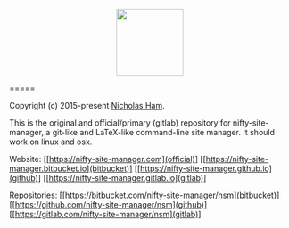 <p align="center">
    <img src="https://gitlab.com/nifty-site-manager/nsm/raw/master/nsm.png" width='120'/>
</p>

=====

Copyright (c) 2015-present [Nicholas Ham](https://n-ham.com).

This is the original and official/primary (gitlab) repository for nifty-site-manager, a git-like and LaTeX-like command-line site manager. It should work on linux and osx.


Website:
[[https://nifty-site-manager.com](official)] [[https://nifty-site-manager.bitbucket.io](bitbucket)] [[https://nifty-site-manager.github.io](github)] [[https://nifty-site-manager.gitlab.io](gitlab)]

Repositories:
[[https://bitbucket.com/nifty-site-manager/nsm](bitbucket)] [[https://github.com/nifty-site-manager/nsm](github)] [[https://gitlab.com/nifty-site-manager/nsm](gitlab)]

